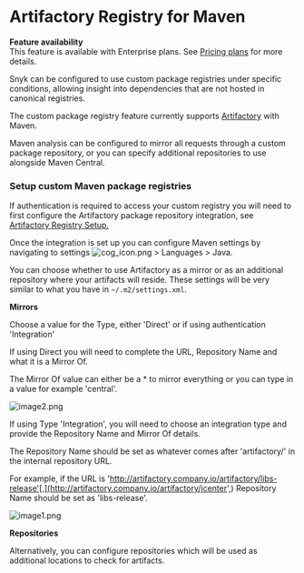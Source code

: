 # Artifactory Registry for Maven

**Feature availability**  
This feature is available with Enterprise plans. See [Pricing plans](https://snyk.io/plans/) for more details.

Snyk can be configured to use custom package registries under specific conditions, allowing insight into dependencies that are not hosted in canonical registries.

The custom package registry feature currently supports [Artifactory](https://support.snyk.io/hc/en-us/articles/360013805638) with Maven.

Maven analysis can be configured to mirror all requests through a custom package repository, or you can specify additional repositories to use alongside Maven Central.

### **Setup custom Maven package registries**

If authentication is required to access your custom registry you will need to first configure the Artifactory package repository integration, see [Artifactory Registry Setup.](https://support.snyk.io/hc/en-us/articles/360013805638)

Once the integration is set up you can configure Maven settings by navigating to settings ![cog\_icon.png](https://support.snyk.io/hc/article_attachments/4402908592145/cog_icon.png) &gt; Languages &gt; Java.

You can choose whether to use Artifactory as a mirror or as an additional repository where your artifacts will reside. These settings will be very similar to what you have in `~/.m2/settings.xml`.

**Mirrors**

Choose a value for the Type, either 'Direct' or if using authentication 'Integration'

If using Direct you will need to complete the URL, Repository Name and what it is a Mirror Of.

The Mirror Of value can either be a \* to mirror everything or you can type in a value for example 'central'.

![image2.png](https://support.snyk.io/hc/article_attachments/360007146318/uuid-fd027725-33b3-7f12-a921-d7fba9cedad8-en.png)

If using Type 'Integration', you will need to choose an integration type and provide the Repository Name and Mirror Of details.

The Repository Name should be set as whatever comes after 'artifactory/' in the internal repository URL.

For example, if the URL is 'http://artifactory.company.io/artifactory/libs-release'[,](http://artifactory.company.io/artifactory/jcenter',) Repository Name should be set as 'libs-release'.

![image1.png](https://support.snyk.io/hc/article_attachments/360007064697/uuid-293cfd2b-2cd5-b8a3-0671-bf6d2798a3bc-en.png)

**Repositories**

Alternatively, you can configure repositories which will be used as additional locations to check for artifacts.

